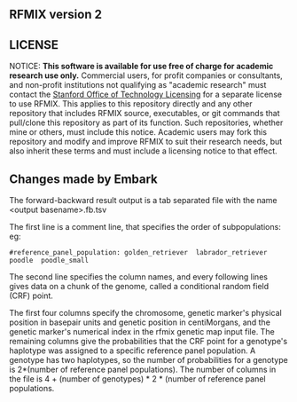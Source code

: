 ## RFMIX version 2

## LICENSE

NOTICE: **This software is available for use free of charge for academic research use only.** Commercial users, for profit companies or consultants, and non-profit institutions not qualifying as "academic research" must contact the [Stanford Office of Technology Licensing](http://otl.stanford.edu/) for a separate license to use RFMIX. This applies to this repository directly and any other repository that includes RFMIX source, executables, or git commands that pull/clone this repository as part of its function. Such repositories, whether mine or others, must include this notice. Academic users may fork this repository and modify and improve RFMIX to suit their research needs, but also inherit these terms and must include a licensing notice to that effect.

## Changes made by Embark

The forward-backward result output is a tab separated file with the name \<output basename\>.fb.tsv

The first line is a comment line, that specifies the order of subpopulations:
eg:
```
#reference_panel_population: golden_retriever  labrador_retriever  poodle  poodle_small
```

The second line specifies the column names, and every following lines gives data on a chunk of the genome, called a conditional random field (CRF) point.

The first four columns specify the chromosome, genetic marker's physical position in basepair units and genetic position in centiMorgans, and the genetic marker's numerical index in the rfmix genetic map input file. The remaining columns give the probabilities that the CRF point for a genotype's haplotype was assigned to a specific reference panel population. A genotype has two haplotypes, so the number of probabilities for a genotype is 2*(number of reference panel populations). The number of columns in the file is 4 + (number of genotypes) * 2 * (number of reference panel populations.
